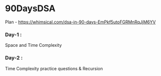 # 90DaysDSA

Plan - https://whimsical.com/dsa-in-90-days-EmPkf5utoFGRMnRqJjM6YV 

### Day-1 :
Space and Time Complexity 

### Day-2 :
Time Complexity practice questions & Recursion

